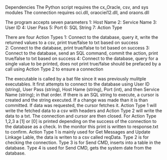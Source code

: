 Dependencies
The Python script requires the cx_Oracle, csv, and sys modules
The connection requires oci.dll, oraociei12.dll, and oraons.dll  

The program accepts seven parameters
1: Host Name
2: Service Name
3: User ID
4: User Pass
5: Port
6: SQL String
7: Action Type

There are four Action Types
1: Connect to the database, query it, write the returned values to a csv, print true/false to txt based on success  
2: Connect to the database, print true/false to txt based on success
3: Connect to the database, send an SQL command, commit the action, print true/false to txt based on success 
4: Connect to the database, query for a single value to be printed, does not print true/false
	should be prefaced by a call using Action Type 2 to ensure a connection

The executable is called by a bat file since it was previously mulitple executables.
It first attempts to connect to the database using User ID (string), User Pass (string),
Host Hame (string), Port (int), and then Service Name (string); in that order. If there
is an SQL string to execute, a cursor is created and the string executed. If a change 
was made than it is than committed. If data was requested, the cursor fetches it. 
Action Type 1 will write the fetched data to a csv with headers and Action Type 2
will write the data to a txt. The connection and cursor are then closed. For Action
Type 1,2,3 a [1] or [0] is printed depending on the success of the connection to the
database as a check. In the monitor this print is written to response.txt to confirm.
Action Type 1 is mainly used for Get Messages and Update Linkage Lable, the data is 
writen to a csv called reqData. Type 2 is for checking the connection. Type 3 is for 
Send CMD, inserts into a table in the database. Type 4 is used for Send CMD, gets the 
system date from the database.